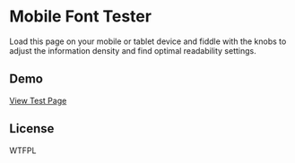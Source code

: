 # Mobile Font Tester

Load this page on your mobile or tablet device and fiddle with the knobs to adjust the information density and find optimal readability settings.

## Demo
[View Test Page](http://robflaherty.github.com/mobile-font-tester/)

## License
WTFPL

